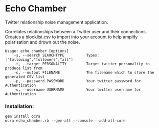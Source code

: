 # Echo Chamber
Twitter relationship noise management application.

Correlates relationships between a Twitter user and their connections. 
Creates a blocklist.csv to import into your account to help amplify polarisation and drown out the noise.

```
Usage: echo_chamber [options]
    -s, --search SEARCHTYPE          Types: ["following","followers","all"]
    -t, --target PERSONALITY         Target twitter personality to produce list from
    -o, --output FILENAME            The filename which to store the generated CSV list
    -p, --password PASSWORD          Your twitter password for Authentication
    -u, --username USERNAME          Your twitter username for Authentication
```


### Installation:
```
gem install ocra
ocra echo_chamber.rb --gem-all --console --add-all-core
```
